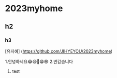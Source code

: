 # 2023myhome
## h2
### h3
[유지혜] (https://github.com/JIHYEYOU/2023myhome)



1.안녕하세요😂😆🥰😁😎
2.반갑습니다
1. test
